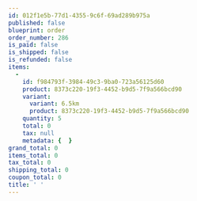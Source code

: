 ```yaml
---
id: 012f1e5b-77d1-4355-9c6f-69ad289b975a
published: false
blueprint: order
order_number: 286
is_paid: false
is_shipped: false
is_refunded: false
items:
  -
    id: f984793f-3984-49c3-9ba0-723a56125d60
    product: 8373c220-19f3-4452-b9d5-7f9a566bcd90
    variant:
      variant: 6.5km
      product: 8373c220-19f3-4452-b9d5-7f9a566bcd90
    quantity: 5
    total: 0
    tax: null
    metadata: {  }
grand_total: 0
items_total: 0
tax_total: 0
shipping_total: 0
coupon_total: 0
title: ' '
---
```

